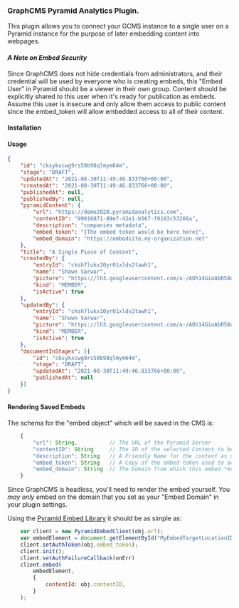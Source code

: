 ### GraphCMS Pyramid Analytics Plugin.

This plugin allows you to connect your GCMS instance to a single user on a Pyramid instance for the purpose of later embedding content into webpages.

#### *A Note on Embed Security*

Since GraphCMS does not hide credentials from administrators, and their credential will be used by everyone who is creating embeds, this "Embed User" in Pyramid should be a viewer in their own group. Content should be explicitly shared _to_ this user when it's ready for publication as embeds. Assume this user is insecure and only allow them access to public content since the embed_token will allow embedded access to all of their content.

#### Installation

#### Usage





```json
{
	"id": "cksykxcwg9rs50b98qlmym64m",
	"stage": "DRAFT",
	"updatedAt": "2021-08-30T11:49:46.833766+00:00",
	"createdAt": "2021-08-30T11:49:46.833766+00:00",
	"publishedAt": null,
	"publishedBy": null,
	"pyramidContent": {
		"url": "https://demo2020.pyramidanalytics.com",
		"contentID": "99016871-89e7-42e1-b567-f0193c53266a",
		"description": "companies metadata",
		"embed_token": "{The embed token would be here here}",
        "embed_domain": "https://embedsite.my-organization.net"
	},
	"title": "A Single Piece of Content",
	"createdBy": {
		"entryId": "cksh7lukx10yr01xldv2tawh1",
		"name": "Shawn Sarwar",
		"picture": "https://lh3.googleusercontent.com/a-/AOh14GioAbR58q1k0ZYnOT9lJz7D0cJ2rbCF6zRmERr6JHE=s96-c",
		"kind": "MEMBER",
		"isActive": true
	},
	"updatedBy": {
		"entryId": "cksh7lukx10yr01xldv2tawh1",
		"name": "Shawn Sarwar",
		"picture": "https://lh3.googleusercontent.com/a-/AOh14GioAbR58q1k0ZYnOT9lJz7D0cJ2rbCF6zRmERr6JHE=s96-c",
		"kind": "MEMBER",
		"isActive": true
	},
	"documentInStages": [{
		"id": "cksykxcwg9rs50b98qlmym64m",
		"stage": "DRAFT",
		"updatedAt": "2021-08-30T11:49:46.833766+00:00",
		"publishedAt": null
	}]
}
```

#### Rendering Saved Embeds

The schema for the "embed object" which will be saved in the CMS is:
```typescript
    {
        "url": String,          // The URL of the Pyramid Server
		"contentID": String     // The ID of the selected Content to be Embedded
		"description": String   // A Friendly Name for the content as defined on the Pyramid Server
		"embed_token": String   // A Copy of the embed token used to access the content
        "embed_domain": String  // The Domain from which this embed *must* be served
    }
```
Since GraphCMS is headless, you'll need to render the embed yourself. You *may only* embed on the domain that you set as your "Embed Domain" in your plugin settings.

Using the [Pyramid Embed Library](https://help.pyramidanalytics.com/Content/Root/developer/reference/Extensibility/Embedding/embed%20API/PyramidEmbedClient/pyramidEmbedClient.htm?tocpath=Tech%20Reference%7CExtensibility%7CEmbedding%7CEmbed%20API%7CPyramidEmbedClient%7C_____0) it should be as simple as:

```javascript
    var client = new PyramidEmbedClient(obj.url);
    var embedElement = document.getElementById("MyEmbedTargetLocationID");
    client.setAuthToken(obj.embed_token);
    client.init();
    client.setAuthFailureCallback(onErr)
    client.embed(
        embedElement,
        {
            contentId: obj.contentID,
        }
    );

```